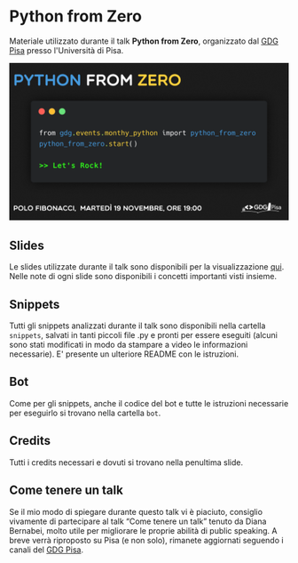 # Python from Zero

Materiale utilizzato durante il talk **Python from Zero**, organizzato dal [GDG Pisa](https://gdgpisa.it) presso l'Università di Pisa.

![copertina](images/1-copertina.png "Copertina")

## Slides
Le slides utilizzate durante il talk sono disponibili per la visualizzazione [qui](https://docs.google.com/presentation/d/1ua2HRiN2450KbYuqhRIHaEO3E_w98NYrRVNezIwY0Xw/edit?usp=sharing). Nelle note di ogni slide sono disponibili i concetti importanti visti insieme.

## Snippets
Tutti gli snippets analizzati durante il talk sono disponibili nella cartella `snippets`, salvati in tanti piccoli file .py e pronti per essere eseguiti (alcuni sono stati modificati in modo da stampare a video le informazioni necessarie). E' presente un ulteriore README con le istruzioni.

## Bot
Come per gli snippets, anche il codice del bot e tutte le istruzioni necessarie per eseguirlo si trovano nella cartella `bot`.

## Credits
Tutti i credits necessari e dovuti si trovano nella penultima slide.

## Come tenere un talk
Se il mio modo di spiegare durante questo talk vi è piaciuto, consiglio vivamente di partecipare al talk “Come tenere un talk” tenuto da Diana Bernabei, molto utile per migliorare le proprie abilità di public speaking. A breve verrà riproposto su Pisa (e non solo), rimanete aggiornati seguendo i canali del [GDG Pisa](https://gdgpisa.it).